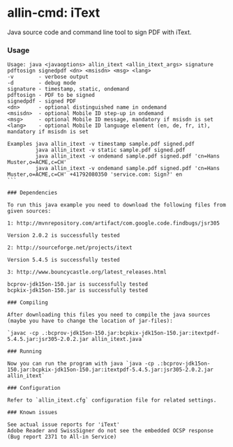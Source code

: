 allin-cmd: iText
============

Java source code and command line tool to sign PDF with iText.

### Usage

````
Usage: java <javaoptions> allin_itext <allin_itext_args> signature pdftosign signedpdf <dn> <msisdn> <msg> <lang>
-v        - verbose output
-d        - debug mode
signature - timestamp, static, ondemand
pdftosign - PDF to be signed
signedpdf - signed PDF
<dn>      - optional distinguished name in ondemand
<msisdn>  - optional Mobile ID step-up in ondemand
<msg>     - optional Mobile ID message, mandatory if msisdn is set
<lang>    - optional Mobile ID language element (en, de, fr, it), mandatory if msisdn is set

Examples java allin_itext -v timestamp sample.pdf signed.pdf
         java allin_itext -v static sample.pdf signed.pdf
         java allin_itext -v ondemand sample.pdf signed.pdf 'cn=Hans Muster,o=ACME,c=CH'
         java allin_itext -v ondemand sample.pdf signed.pdf 'cn=Hans Muster,o=ACME,c=CH' +41792080350 'service.com: Sign?' en
```

### Dependencies

To run this java example you need to download the following files from given sources:

1: http://mvnrepository.com/artifact/com.google.code.findbugs/jsr305

Version 2.0.2 is successfully tested

2: http://sourceforge.net/projects/itext

Version 5.4.5 is successfully tested

3: http://www.bouncycastle.org/latest_releases.html

bcprov-jdk15on-150.jar is successfully tested
bcpkix-jdk15on-150.jar is successfully tested

### Compiling

After downloading this files you need to compile the java sources (maybe you have to change the location of jar-files):

`javac -cp .:bcprov-jdk15on-150.jar:bcpkix-jdk15on-150.jar:itextpdf-5.4.5.jar:jsr305-2.0.2.jar allin_itext.java`

### Running

Now you can run the program with java `java -cp .:bcprov-jdk15on-150.jar:bcpkix-jdk15on-150.jar:itextpdf-5.4.5.jar:jsr305-2.0.2.jar allin_itext`

### Configuration

Refer to `allin_itext.cfg` configuration file for related settings.

### Known issues

See actual issue reports for 'iText'
Adobe Reader and SwissSigner do not see the embedded OCSP response (Bug report 2371 to All-in Service)
